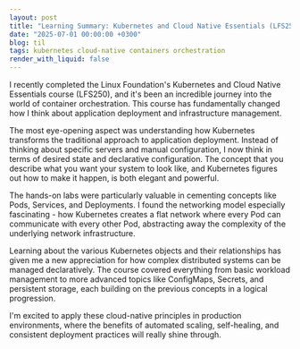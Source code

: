 ```yaml
---
layout: post
title: "Learning Summary: Kubernetes and Cloud Native Essentials (LFS250)"
date: "2025-07-01 00:00:00 +0300"
blog: til
tags: kubernetes cloud-native containers orchestration
render_with_liquid: false
---
```


I recently completed the Linux Foundation's Kubernetes and Cloud Native Essentials course (LFS250), and it's been an incredible journey into the world of container orchestration. This course has fundamentally changed how I think about application deployment and infrastructure management.

The most eye-opening aspect was understanding how Kubernetes transforms the traditional approach to application deployment. Instead of thinking about specific servers and manual configuration, I now think in terms of desired state and declarative configuration. The concept that you describe what you want your system to look like, and Kubernetes figures out how to make it happen, is both elegant and powerful.

The hands-on labs were particularly valuable in cementing concepts like Pods, Services, and Deployments. I found the networking model especially fascinating - how Kubernetes creates a flat network where every Pod can communicate with every other Pod, abstracting away the complexity of the underlying network infrastructure.

Learning about the various Kubernetes objects and their relationships has given me a new appreciation for how complex distributed systems can be managed declaratively. The course covered everything from basic workload management to more advanced topics like ConfigMaps, Secrets, and persistent storage, each building on the previous concepts in a logical progression.

I'm excited to apply these cloud-native principles in production environments, where the benefits of automated scaling, self-healing, and consistent deployment practices will really shine through. 